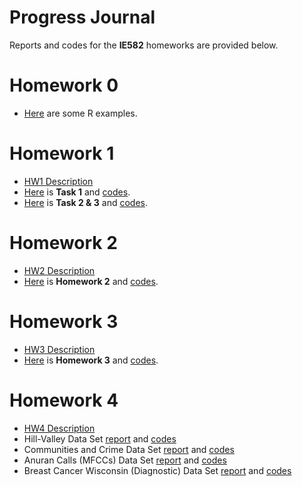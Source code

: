 # Progress Journal
Reports and codes for the **IE582** homeworks are provided below.

# Homework 0 
- [Here](files/example_homework_0.html) are some R examples.

# Homework 1 

* [HW1 Description](files/hw1/IE582_Fall20_Homework1.pdf)
* [Here](files/hw1/task1.html) is **Task 1** and [codes](files/hw1/task1.ipynb).
* [Here](files/hw1/task2-3.html) is **Task 2 & 3** and [codes](files/hw1/task2-3.ipynb).

# Homework 2 
* [HW2 Description](files/hw2/IE582_Fall20_Homework2.pdf)
* [Here](files/hw2/hw2.html) is **Homework 2** and [codes](files/hw2/hw2.ipynb).

# Homework 3 
* [HW3 Description](files/hw3/IE582_Fall2020_Homework3.pdf)
* [Here](files/hw3/hw3.html) is **Homework 3** and [codes](files/hw3/hw3.ipynb).

# Homework 4 
* [HW4 Description](files/hw4/IE582_Fall2020_Homework4.pdf)
* Hill-Valley Data Set [report](files/hw4/Hill-Valley-Data-Set.html) and [codes](files/hw4/Hill-Valley-Data-Set.ipynb)
* Communities and Crime Data Set [report](files/hw4/CrimeDat.html) and [codes](files/hw4/CrimeDat.ipynb)
* Anuran Calls (MFCCs) Data Set [report](files/hw4/AnuranCalls.html) and [codes](files/hw4/AnuranCalls.ipynb)
* Breast Cancer Wisconsin (Diagnostic) Data Set [report](files/hw4/CancerData.html) and [codes](files/hw4/CancerData.ipynb)


